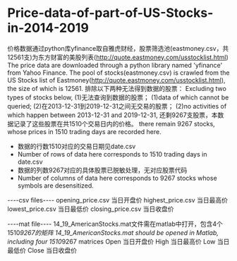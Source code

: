 # Price-data-of-part-of-US-Stocks-in-2014-2019
价格数据通过python库yfinance取自雅虎财经，股票筛选池(eastmoney.csv，共12561支)为东方财富的美股列表(http://quote.eastmoney.com/usstocklist.html)
The price data are downloaded through a python library named 'yfinance' from Yahoo Finance.
The pool of stocks(eastmoney.csv) is crawled from the US Stocks list of Eastmoney(http://quote.eastmoney.com/usstocklist.html), the size of which is 12561.
排除以下两种无法得到数据的股票：
Excluding two types of stocks below,
(1)无法查询到数据的股票；
(1)data of which cannot be queried;
(2)在2013-12-31到2019-12-31之间无交易的股票；
(2)no activities of which happen between 2013-12-31 and 2019-12-31,
还剩9267支股票，本数据记录了这些股票在共1510个交易日内的价格。
there remain 9267 stocks, whose prices in 1510 trading days are recorded here.
* 数据的行数1510对应的交易日期见date.csv
* Number of rows of data here corresponds to 1510 trading days in date.csv
* 数据的列数9267对应的具体股票已脱敏处理，无对应股票代码
* Number of columns of data here corresponds to 9267 stocks whose symbols are desensitized.
 
----csv files----
opening_price.csv	当日开盘价
highest_price.csv	当日最高价
lowest_price.csv	当日最低价
closing_price.csv	当日收盘价

----mat file----
14_19_AmericanStocks.mat文件需在matlab中打开，包含4个1510*9267的矩阵
14_19_AmericanStocks.mat should be opened in Matlab, including four 1510*9267 matrices
Open	当日开盘价
High	当日最高价
Low 当日最低价
Close	当日收盘价
